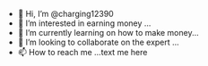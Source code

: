 - 👋 Hi, I’m @charging12390
- 👀 I’m interested in earning money ...
- 🌱 I’m currently learning on how to make money...
- 💞️ I’m looking to collaborate on the expert  ...
- 📫 How to reach me ...text me here

<!---
charging12390/charging12390 is a ✨ special ✨ repository because its `README.md` (this file) appears on your GitHub profile.
You can click the Preview link to take a look at your changes.
--->
